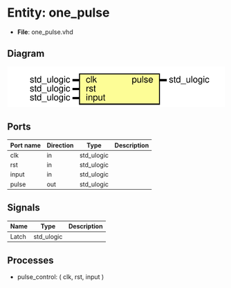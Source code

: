 
# Entity: one_pulse 
- **File**: one_pulse.vhd

## Diagram
![Diagram](one_pulse.svg "Diagram")
## Ports

| Port name | Direction | Type       | Description |
| --------- | --------- | ---------- | ----------- |
| clk       | in        | std_ulogic |             |
| rst       | in        | std_ulogic |             |
| input     | in        | std_ulogic |             |
| pulse     | out       | std_ulogic |             |

## Signals

| Name  | Type       | Description |
| ----- | ---------- | ----------- |
| Latch | std_ulogic |             |

## Processes
- pulse_control: ( clk, rst, input )
